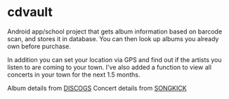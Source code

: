 cdvault
=======

Android app/school project that gets album information based on barcode scan, and stores it in database. You can then look up albums you already own before purchase.

In addition you can set your location via GPS and find out if the artists you listen to are coming to your town. I've also added a function to view all concerts in your town for the next 1.5 months.

Album details from [DISCOGS](www.discogs.com)
Concert details from [SONGKICK](www.songkick.com)
